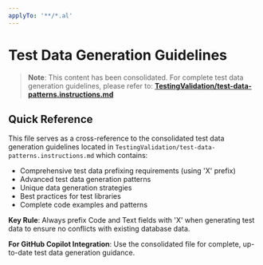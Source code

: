 ```yaml
---
applyTo: '**/*.al'
---
```

# Test Data Generation Guidelines

> **Note**: This content has been consolidated. For complete test data generation guidelines, please refer to: **[TestingValidation/test-data-patterns.instructions.md](TestingValidation/test-data-patterns.instructions.md)**

## Quick Reference

This file serves as a cross-reference to the consolidated test data generation guidelines located in `TestingValidation/test-data-patterns.instructions.md` which contains:

- Comprehensive test data prefixing requirements (using 'X' prefix)
- Advanced test data generation patterns
- Unique data generation strategies
- Best practices for test libraries
- Complete code examples and patterns

**Key Rule**: Always prefix Code and Text fields with 'X' when generating test data to ensure no conflicts with existing database data.

**For GitHub Copilot Integration**: Use the consolidated file for complete, up-to-date test data generation guidance.
